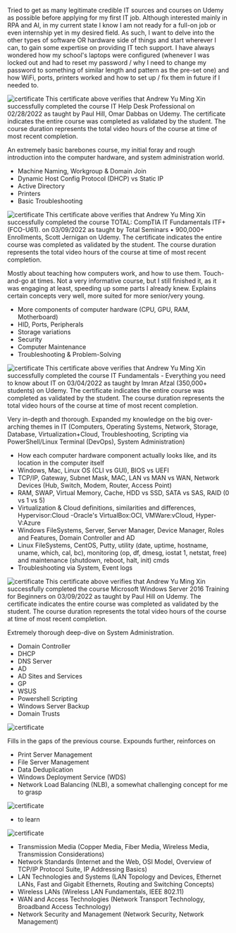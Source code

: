 Tried to get as many legitimate credible IT sources and courses on Udemy as possible before applying for my first IT job. Although interested mainly in RPA and AI, in my current state
I know I am not ready for a full-on job or even internship yet in my desired field. As such, I want to delve into the other types of software OR hardware side of things and start wherever I can, 
to gain some expertise on providing IT tech support. I have always wondered how my school's laptops were configured (whenever I was locked out and had to reset my password / why I need to change my password
to something of similar length and pattern as the pre-set one) and how WiFi, ports, printers worked and how to set up / fix them in future if I needed to.

![certificate](cert_IT_HelpDesk.jpg)
This certificate above verifies that Andrew Yu Ming Xin successfully completed the course IT Help Desk Professional on 02/28/2022 as taught by Paul Hill, Omar Dabbas on Udemy. 
The certificate indicates the entire course was completed as validated by the student. 
The course duration represents the total video hours of the course at time of most recent completion.

An extremely basic barebones course, my initial foray and rough introduction into the computer hardware, and system administration world.
- Machine Naming, Workgroup & Domain Join
- Dynamic Host Config Protocol (DHCP) vs Static IP
- Active Directory
- Printers
- Basic Troubleshooting

![certificate](cert_compTIA.jpg)
This certificate above verifies that Andrew Yu Ming Xin successfully completed the course TOTAL: CompTIA IT Fundamentals ITF+ (FCO-U61). on 03/09/2022 as taught by Total Seminars • 900,000+ Enrollments, Scott Jernigan on Udemy. 
The certificate indicates the entire course was completed as validated by the student. 
The course duration represents the total video hours of the course at time of most recent completion.

Mostly about teaching how computers work, and how to use them. Touch-and-go at times. Not a very informative course, but I still finished it, as it was engaging at least, speeding up some parts I already knew.
Explains certain concepts very well, more suited for more senior/very young.
- More components of computer hardware (CPU, GPU, RAM, Motherboard)
- HID, Ports, Peripherals
- Storage variations 
- Security
- Computer Maintenance
- Troubleshooting & Problem-Solving

![certificate](cert_IT_Fundamentals.jpg)
This certificate above verifies that Andrew Yu Ming Xin successfully completed the course IT Fundamentals - Everything you need to know about IT on 03/04/2022 as taught by Imran Afzal (350,000+ students) on Udemy. 
The certificate indicates the entire course was completed as validated by the student. 
The course duration represents the total video hours of the course at time of most recent completion.

Very in-depth and thorough. Expanded my knowledge on the big over-arching themes in IT (Computers, Operating Systems, Network, Storage, Database, Virtualization+Cloud, Troubleshooting,
Scripting via PowerShell/Linux Terminal (DevOps), System Administration)
- How each computer hardware component actually looks like, and its location in the computer itself
- Windows, Mac, Linux OS (CLI vs GUI), BIOS vs UEFI
- TCP/IP, Gateway, Subnet Mask, MAC, LAN vs MAN vs WAN, Network Devices (Hub, Switch, Modem, Router, Access Point)
- RAM, SWAP, Virtual Memory, Cache, HDD vs SSD, SATA vs SAS, RAID (0 vs 1 vs 5)
- Virtualization & Cloud definitions, similarities and differences, Hypervisor:Cloud -Oracle's VirtualBox:OCI, VMWare:vCloud, Hyper-V:Azure
- Windows FileSystems, Server, Server Manager, Device Manager, Roles and Features, Domain Controller and AD
- Linux FileSystems, CentOS, Putty,  utility (date, uptime, hostname, uname, which, cal, bc), monitoring (op, df, dmesg, iostat 1, netstat, free) and maintenance (shutdown, reboot, halt, init) cmds
- Troubleshooting via System, Event logs

![certificate](cert_MS_Windows_Server.jpg) 
This certificate above verifies that Andrew Yu Ming Xin successfully completed the course Microsoft Windows Server 2016 Training for Beginners on 03/09/2022 as taught by Paul Hill on Udemy. 
The certificate indicates the entire course was completed as validated by the student. 
The course duration represents the total video hours of the course at time of most recent completion.

Extremely thorough deep-dive on System Administration. 
- Domain Controller
- DHCP
- DNS Server
- AD
- AD Sites and Services
- GP
- WSUS
- Powershell Scripting
- Windows Server Backup
- Domain Trusts

![certificate](cert_MS_Windows_Server2.jpg)

Fills in the gaps of the previous course. Expounds further, reinforces on
- Print Server Management
- File Server Management
- Data Deduplication
- Windows Deployment Service (WDS)
- Network Load Balancing (NLB), a somewhat challenging concept for me to grasp

![certificate](cert_Linux.jpg)
- to learn

![certificate](cert_NanyangPoly_NetworkTechnology.jpg)
- Transmission Media (Copper Media, Fiber Media, Wireless Media, Transmission Considerations)
- Network Standards (Internet and the Web, OSI Model, Overview of TCP/IP Protocol Suite, IP Addressing Basics)
- LAN Technologies and Systems (LAN Topology and Devices, Ethernet LANs, Fast and Gigabit Ethernets, Routing and Switching Concepts)
- Wireless LANs (Wireless LAN Fundamentals, IEEE 802.11)
- WAN and Access Technologies (Network Transport Technology, Broadband Access Technology)
- Network Security and Management (Network Security, Network Management)
